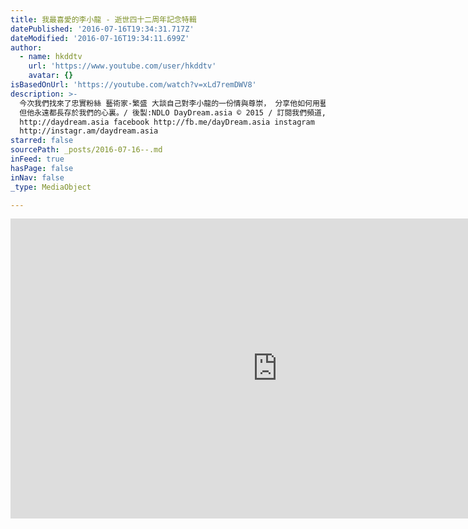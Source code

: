 ```yaml
---
title: 我最喜愛的李小龍 - 逝世四十二周年記念特輯
datePublished: '2016-07-16T19:34:31.717Z'
dateModified: '2016-07-16T19:34:11.699Z'
author:
  - name: hkddtv
    url: 'https://www.youtube.com/user/hkddtv'
    avatar: {}
isBasedOnUrl: 'https://youtube.com/watch?v=xLd7remDWV8'
description: >-
  今次我們找來了忠實粉絲 藝術家-繁盛 大談自己對李小龍的一份情與尊崇， 分享他如何用藝術繼續宣揚李小龍精神。 雖然一代武打巨星離開了我們42年，
  但他永遠都長存於我們的心裏。/ 後製:NDLO DayDream.asia © 2015 / 訂閱我們頻道,給予我們動力 : ) website
  http://daydream.asia facebook http://fb.me/dayDream.asia instagram
  http://instagr.am/daydream.asia
starred: false
sourcePath: _posts/2016-07-16--.md
inFeed: true
hasPage: false
inNav: false
_type: MediaObject

---
```

<iframe src="https://cdn.embedly.com/widgets/media.html?src=https%3A%2F%2Fwww.youtube.com%2Fembed%2FxLd7remDWV8%3Ffeature%3Doembed&amp;url=http%3A%2F%2Fwww.youtube.com%2Fwatch%3Fv%3DxLd7remDWV8&amp;image=https%3A%2F%2Fi.ytimg.com%2Fvi%2FxLd7remDWV8%2Fhqdefault.jpg&amp;key=b7d04c9b404c499eba89ee7072e1c4f7&amp;type=text%2Fhtml&amp;schema=youtube" width="854" height="480" scrolling="no" frameborder="0" allowfullscreen="" style=""></iframe>
